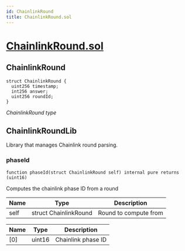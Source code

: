 ```yaml
---
id: ChainlinkRound
title: ChainlinkRound.sol
---
```

# [ChainlinkRound.sol](https://github.com/chromatic-protocol/contracts/tree/main/contracts/oracle/types/ChainlinkRound.sol)

## ChainlinkRound

```solidity
struct ChainlinkRound {
  uint256 timestamp;
  int256 answer;
  uint256 roundId;
}
```

_ChainlinkRound type_

## ChainlinkRoundLib

Library that manages Chainlink round parsing.

### phaseId

```solidity
function phaseId(struct ChainlinkRound self) internal pure returns (uint16)
```

Computes the chainlink phase ID from a round

| Name | Type | Description |
| ---- | ---- | ----------- |
| self | struct ChainlinkRound | Round to compute from |

| Name | Type | Description |
| ---- | ---- | ----------- |
| [0] | uint16 | Chainlink phase ID |

